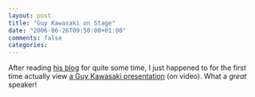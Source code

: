 ```yaml
---
layout: post
title: "Guy Kawasaki on Stage"
date: "2006-06-26T09:50:00+01:00"
comments: false
categories: 
---
```


<p>After reading <a href="http://blog.guykawasaki.com/">his blog</a> for quite some time, I just happened to for the first time actually view <a href="http://video.google.com/videoplay?docid=-3755718939216161559&amp;q=guy+kawasaki+art">a Guy Kawasaki presentation</a> (on video). What a <em>great</em> speaker!</p>


